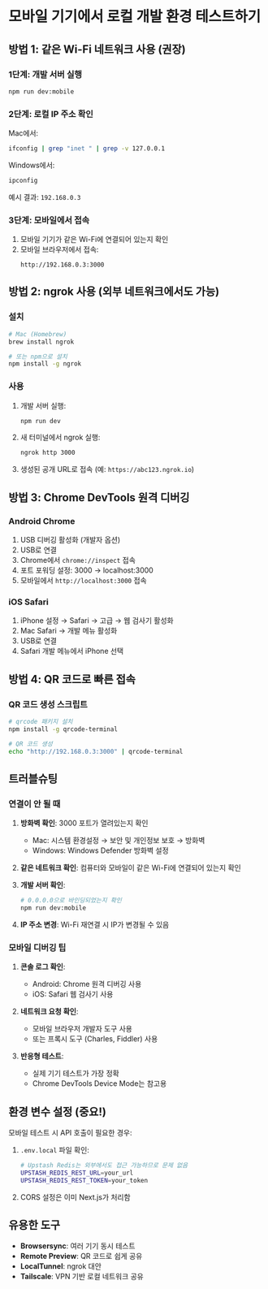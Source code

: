 # 모바일 기기에서 로컬 개발 환경 테스트하기

## 방법 1: 같은 Wi-Fi 네트워크 사용 (권장)

### 1단계: 개발 서버 실행
```bash
npm run dev:mobile
```

### 2단계: 로컬 IP 주소 확인
Mac에서:
```bash
ifconfig | grep "inet " | grep -v 127.0.0.1
```

Windows에서:
```bash
ipconfig
```

예시 결과: `192.168.0.3`

### 3단계: 모바일에서 접속
1. 모바일 기기가 같은 Wi-Fi에 연결되어 있는지 확인
2. 모바일 브라우저에서 접속:
   ```
   http://192.168.0.3:3000
   ```

## 방법 2: ngrok 사용 (외부 네트워크에서도 가능)

### 설치
```bash
# Mac (Homebrew)
brew install ngrok

# 또는 npm으로 설치
npm install -g ngrok
```

### 사용
1. 개발 서버 실행:
   ```bash
   npm run dev
   ```

2. 새 터미널에서 ngrok 실행:
   ```bash
   ngrok http 3000
   ```

3. 생성된 공개 URL로 접속 (예: `https://abc123.ngrok.io`)

## 방법 3: Chrome DevTools 원격 디버깅

### Android Chrome
1. USB 디버깅 활성화 (개발자 옵션)
2. USB로 연결
3. Chrome에서 `chrome://inspect` 접속
4. 포트 포워딩 설정: 3000 → localhost:3000
5. 모바일에서 `http://localhost:3000` 접속

### iOS Safari
1. iPhone 설정 → Safari → 고급 → 웹 검사기 활성화
2. Mac Safari → 개발 메뉴 활성화
3. USB로 연결
4. Safari 개발 메뉴에서 iPhone 선택

## 방법 4: QR 코드로 빠른 접속

### QR 코드 생성 스크립트
```bash
# qrcode 패키지 설치
npm install -g qrcode-terminal

# QR 코드 생성
echo "http://192.168.0.3:3000" | qrcode-terminal
```

## 트러블슈팅

### 연결이 안 될 때
1. **방화벽 확인**: 3000 포트가 열려있는지 확인
   - Mac: 시스템 환경설정 → 보안 및 개인정보 보호 → 방화벽
   - Windows: Windows Defender 방화벽 설정

2. **같은 네트워크 확인**: 컴퓨터와 모바일이 같은 Wi-Fi에 연결되어 있는지 확인

3. **개발 서버 확인**: 
   ```bash
   # 0.0.0.0으로 바인딩되었는지 확인
   npm run dev:mobile
   ```

4. **IP 주소 변경**: Wi-Fi 재연결 시 IP가 변경될 수 있음

### 모바일 디버깅 팁

1. **콘솔 로그 확인**:
   - Android: Chrome 원격 디버깅 사용
   - iOS: Safari 웹 검사기 사용

2. **네트워크 요청 확인**:
   - 모바일 브라우저 개발자 도구 사용
   - 또는 프록시 도구 (Charles, Fiddler) 사용

3. **반응형 테스트**:
   - 실제 기기 테스트가 가장 정확
   - Chrome DevTools Device Mode는 참고용

## 환경 변수 설정 (중요!)

모바일 테스트 시 API 호출이 필요한 경우:

1. `.env.local` 파일 확인:
   ```bash
   # Upstash Redis는 외부에서도 접근 가능하므로 문제 없음
   UPSTASH_REDIS_REST_URL=your_url
   UPSTASH_REDIS_REST_TOKEN=your_token
   ```

2. CORS 설정은 이미 Next.js가 처리함

## 유용한 도구

- **Browsersync**: 여러 기기 동시 테스트
- **Remote Preview**: QR 코드로 쉽게 공유
- **LocalTunnel**: ngrok 대안
- **Tailscale**: VPN 기반 로컬 네트워크 공유